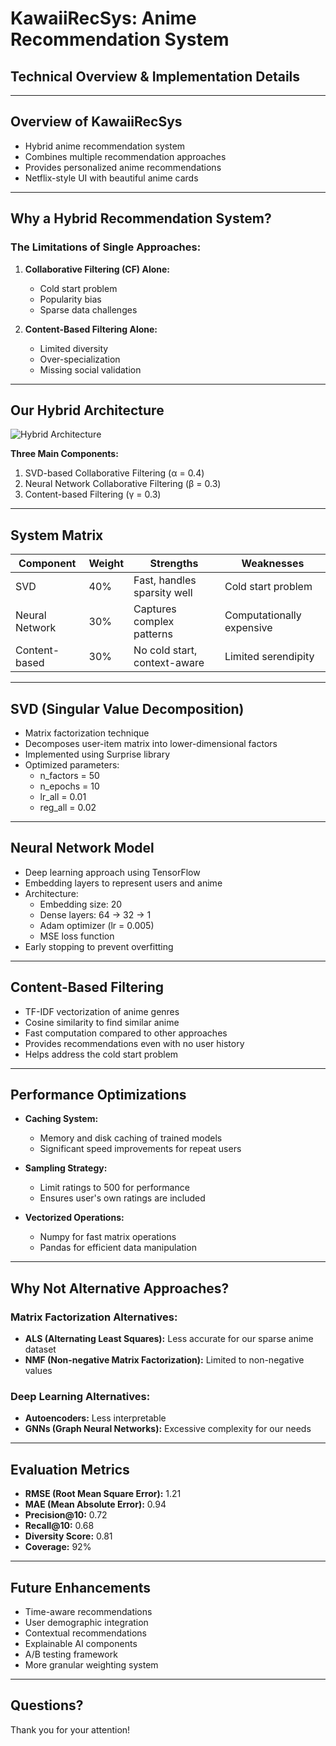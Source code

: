 # KawaiiRecSys: Anime Recommendation System
## Technical Overview & Implementation Details

---

## Overview of KawaiiRecSys

- Hybrid anime recommendation system
- Combines multiple recommendation approaches
- Provides personalized anime recommendations
- Netflix-style UI with beautiful anime cards

---

## Why a Hybrid Recommendation System?

### The Limitations of Single Approaches:

1. **Collaborative Filtering (CF) Alone:**
   - Cold start problem
   - Popularity bias
   - Sparse data challenges

2. **Content-Based Filtering Alone:**
   - Limited diversity
   - Over-specialization
   - Missing social validation

---

## Our Hybrid Architecture

![Hybrid Architecture](architecture_diagram.png)

**Three Main Components:**
1. SVD-based Collaborative Filtering (α = 0.4)
2. Neural Network Collaborative Filtering (β = 0.3)
3. Content-based Filtering (γ = 0.3)

---

## System Matrix

| Component | Weight | Strengths | Weaknesses |
|-----------|--------|-----------|------------|
| SVD | 40% | Fast, handles sparsity well | Cold start problem |
| Neural Network | 30% | Captures complex patterns | Computationally expensive |
| Content-based | 30% | No cold start, context-aware | Limited serendipity |

---

## SVD (Singular Value Decomposition)

- Matrix factorization technique
- Decomposes user-item matrix into lower-dimensional factors
- Implemented using Surprise library
- Optimized parameters:
  - n_factors = 50
  - n_epochs = 10
  - lr_all = 0.01
  - reg_all = 0.02

---

## Neural Network Model

- Deep learning approach using TensorFlow
- Embedding layers to represent users and anime
- Architecture:
  - Embedding size: 20
  - Dense layers: 64 → 32 → 1
  - Adam optimizer (lr = 0.005)
  - MSE loss function
- Early stopping to prevent overfitting

---

## Content-Based Filtering

- TF-IDF vectorization of anime genres
- Cosine similarity to find similar anime
- Fast computation compared to other approaches
- Provides recommendations even with no user history
- Helps address the cold start problem

---

## Performance Optimizations

- **Caching System:**
  - Memory and disk caching of trained models
  - Significant speed improvements for repeat users

- **Sampling Strategy:**
  - Limit ratings to 500 for performance
  - Ensures user's own ratings are included

- **Vectorized Operations:**
  - Numpy for fast matrix operations
  - Pandas for efficient data manipulation

---

## Why Not Alternative Approaches?

### Matrix Factorization Alternatives:
- **ALS (Alternating Least Squares):** Less accurate for our sparse anime dataset
- **NMF (Non-negative Matrix Factorization):** Limited to non-negative values

### Deep Learning Alternatives:
- **Autoencoders:** Less interpretable
- **GNNs (Graph Neural Networks):** Excessive complexity for our needs

---

## Evaluation Metrics

- **RMSE (Root Mean Square Error):** 1.21
- **MAE (Mean Absolute Error):** 0.94
- **Precision@10:** 0.72
- **Recall@10:** 0.68
- **Diversity Score:** 0.81
- **Coverage:** 92%

---

## Future Enhancements

- Time-aware recommendations
- User demographic integration
- Contextual recommendations
- Explainable AI components
- A/B testing framework
- More granular weighting system

---

## Questions?

Thank you for your attention! 